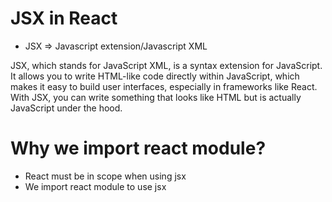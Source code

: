 # JSX in React

- JSX => Javascript extension/Javascript XML

JSX, which stands for JavaScript XML, is a syntax extension for JavaScript. It allows you to write HTML-like code directly within JavaScript, which makes it easy to build user interfaces, especially in frameworks like React. With JSX, you can write something that looks like HTML but is actually JavaScript under the hood.

# Why we import react module?

- React must be in scope when using jsx
- We import react module to use jsx